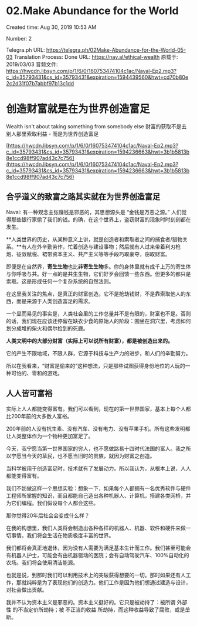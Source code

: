 # 02.Make Abundance for the World

Created time: Aug 30, 2019 10:53 AM

Number: 2


Telegra.ph URL: https://telegra.ph/02Make-Abundance-for-the-World-05-03
Translation Process: Done
URL: https://nav.al/ethical-wealth
原载于: 2019/03/03
音频文件: https://hwcdn.libsyn.com/p/1/6/0/160753474104c1ac/Naval-Ep2.mp3?c_id=35793431&cs_id=35793431&expiration=1594439560&hwt=cd70b80e2c2d31f07b7abbf97b13c1dd

# 创造财富就是在为世界创造富足

Wealth isn't about taking something from somebody else
财富的获取不是去别人那里索取利益 - 而是为世界创造富足

[https://hwcdn.libsyn.com/p/1/6/0/160753474104c1ac/Naval-Ep2.mp3?c_id=35793431&cs_id=35793431&expiration=1594236663&hwt=3b1b5813b8e1ccd98ff907ad43c7c756](https://hwcdn.libsyn.com/p/1/6/0/160753474104c1ac/Naval-Ep2.mp3?c_id=35793431&cs_id=35793431&expiration=1594236663&hwt=3b1b5813b8e1ccd98ff907ad43c7c756)

## **合乎道义的致富之路其实就在为世界创造富足**

Naval: 有一种观念主张赚钱是邪恶的，其思想源头是 “金钱是万恶之源。” 人们觉得那些银行家偷了我们的钱。的确，在这个世界上，盗窃财富的现象时时刻刻都在发生。

**人类世界的历史，从某种意义上讲，就是创造者和索取者之间的捕食者/猎物关系。**有人在外辛勤劳作，忙着创造与建设事物；然后就有人过来带着利刃枪炮、征敛赋税、裙带资本主义、共产主义等等手段巧取豪夺，窃取财富。

即便是在自然界，**寄生生物**也比**非寄生生物**多。你的身体里就有成千上万的寄生体与你呼吸与共。好一点的是共生生物，它们好歹会回馈一些东西。但更多的都只是索取。这是形成任何一个复杂系统的自然法则。

在这里我关注的焦点，是真正的财富创造。它不是抢劫钱财，不是靠索取他人的东西，而是来源于人类创造富足的需求。

一个显而易见的事实是，人类社会里的工作总量并不是有限的，财富也不是。否则的话，我们现在应该还停留在缺衣少食的原始人的阶段：围坐在洞穴里，考虑如何划分成堆的柴火和偶尔捡到的死鹿。

**人类文明中的大部分财富（实际上可以说所有财富），都是被创造出来的。**

它的产生不限地域，不限人群，它源于科技与生产力的进步，和人们的辛勤努力。

所以在我看来，“财富是偷来的”这种想法，只是那些试图获得身份地位的人玩的一种可怕的、零和的游戏。

## **人人皆可富裕**

实际上人人都能变得富有。我们可以看到，现在的第一世界国家，基本上每个人都比200年前的大多数人富裕。

200年前的人没有抗生素、没有汽车、没有电力、没有苹果手机。所有这些发明都让人类整体作为一个物种更加富足了。

今天，我宁愿当第一世界国家的穷人，也不愿做路易十四时代法国的富人。我之所以宁愿当今天的草民，也不愿当旧时的贵族，就因为财富之创造。

当科学被用于创造富足时，技术就有了发展动力。所以我认为，从根本上说，人人都能变得富有。

我们不妨做这样一个思想实验：想象一下，如果每个人都拥有一名优秀软件与硬件工程师所掌握的知识，而且都能自己造出各种机器人、计算机，搭建各类网桥，并为它们编程。我们假设每个人都会这些。

那你觉得20年后社会会变成什么样？

在我的构想里，我们人类将会制造出各种各样的机器人、机器、软件和硬件来做一切事情。我们将会生活在物质极度丰富的世界。

我们都将会真正地退休，因为没有人需要为满足基本生计而工作。我们甚至可能会有机器人护士，可能会有由机器驱动的医院；会有自动驾驶汽车、100%自动化的农场。我们将会使用清洁能源。

也就是说，到那时我们可以利用技术上的突破获得想要的一切。那时如果还有人工作，那就纯粹是为了表现他们的创造力。他们工作是因为他们想通过建造与设计，对社会做出贡献。

我并不认为资本主义是邪恶的。资本主义挺好的。它只是被劫持了：被所谓 外部性 的不当定价所劫持；被 不正当的收益 所劫持，而这种收益导致了腐败，或是垄断。
